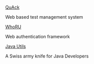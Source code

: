 [QuAck](https://greatbit.github.io/quack/)

Web based test management system



[WhoRU](https://github.com/greatbit/whoru)

Web authentication framework



[Java Utils](https://github.com/greatbit/java-utils)

A Swiss army knife for Java Developers
